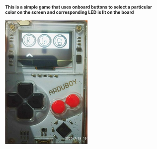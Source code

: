 #### This is a simple game that uses onboard buttons to select a particular color on the screen and corresponding LED is lit on the board


![Game_ON](https://github.com/iotbyanurag/Arduboy_Games/blob/master/RGB_GAME_ON_LEDs/Images/Screenshot.jpg)